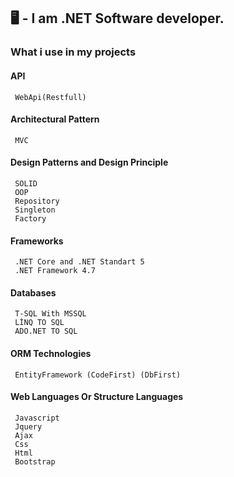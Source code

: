 ## 🖥️ - I am .NET Software developer.
          
### What i use in my projects 


#### API
     WebApi(Restfull)
     
#### Architectural Pattern
     MVC
     
#### Design Patterns and Design Principle
     SOLID
     OOP
     Repository
     Singleton
     Factory

#### Frameworks
     .NET Core and .NET Standart 5
     .NET Framework 4.7
    
#### Databases
     T-SQL With MSSQL
     LİNQ TO SQL
     ADO.NET TO SQL

#### ORM Technologies
     EntityFramework (CodeFirst) (DbFirst)

#### Web Languages Or Structure Languages
     Javascript
     Jquery
     Ajax
     Css
     Html
     Bootstrap
